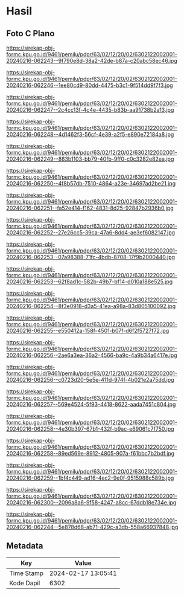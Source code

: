 # Hasil

## Foto C Plano

https://sirekap-obj-formc.kpu.go.id/9461/pemilu/pdpr/63/02/12/20/02/6302122002001-20240216-062243--9f790e8d-38a2-42de-b87a-c20abc58ec46.jpg

https://sirekap-obj-formc.kpu.go.id/9461/pemilu/pdpr/63/02/12/20/02/6302122002001-20240216-062246--1ee80cd9-80dd-4475-b3c1-9f514dd9f7f3.jpg

https://sirekap-obj-formc.kpu.go.id/9461/pemilu/pdpr/63/02/12/20/02/6302122002001-20240216-062247--2c4cc13f-4c4e-4435-b83b-aa91738b2a13.jpg

https://sirekap-obj-formc.kpu.go.id/9461/pemilu/pdpr/63/02/12/20/02/6302122002001-20240216-062248--4d1462f3-56cf-4e39-a2f5-e890e72184a8.jpg

https://sirekap-obj-formc.kpu.go.id/9461/pemilu/pdpr/63/02/12/20/02/6302122002001-20240216-062249--883b1103-bb79-40fb-9ff0-c0c3282e82ea.jpg

https://sirekap-obj-formc.kpu.go.id/9461/pemilu/pdpr/63/02/12/20/02/6302122002001-20240216-062250--4f8b57db-7510-4864-a23e-34697ad2be21.jpg

https://sirekap-obj-formc.kpu.go.id/9461/pemilu/pdpr/63/02/12/20/02/6302122002001-20240216-062251--fa52e414-f162-4831-8d25-92847b2936b0.jpg

https://sirekap-obj-formc.kpu.go.id/9461/pemilu/pdpr/63/02/12/20/02/6302122002001-20240216-062252--27e26cc5-39ca-47a6-8dd4-ae3ef6082147.jpg

https://sirekap-obj-formc.kpu.go.id/9461/pemilu/pdpr/63/02/12/20/02/6302122002001-20240216-062253--07a98388-71fc-4bdb-8708-17f9b2000440.jpg

https://sirekap-obj-formc.kpu.go.id/9461/pemilu/pdpr/63/02/12/20/02/6302122002001-20240216-062253--62f8ad1c-582b-49b7-bf14-d010a188e525.jpg

https://sirekap-obj-formc.kpu.go.id/9461/pemilu/pdpr/63/02/12/20/02/6302122002001-20240216-062254--8f3e0918-d3a5-41ea-a98a-83d805100092.jpg

https://sirekap-obj-formc.kpu.go.id/9461/pemilu/pdpr/63/02/12/20/02/6302122002001-20240216-062255--e550412a-158f-4501-b07f-d6f2f5727f72.jpg

https://sirekap-obj-formc.kpu.go.id/9461/pemilu/pdpr/63/02/12/20/02/6302122002001-20240216-062256--2ae6a3ea-36a2-4566-ba9c-4a9b34a6417e.jpg

https://sirekap-obj-formc.kpu.go.id/9461/pemilu/pdpr/63/02/12/20/02/6302122002001-20240216-062256--c0723d20-5e5e-411d-974f-4b021e2a75dd.jpg

https://sirekap-obj-formc.kpu.go.id/9461/pemilu/pdpr/63/02/12/20/02/6302122002001-20240216-062257--569e4524-5f93-4418-8622-aada7451c804.jpg

https://sirekap-obj-formc.kpu.go.id/9461/pemilu/pdpr/63/02/12/20/02/6302122002001-20240216-062258--4e30b397-67b1-432f-b9ac-e69061c7f750.jpg

https://sirekap-obj-formc.kpu.go.id/9461/pemilu/pdpr/63/02/12/20/02/6302122002001-20240216-062258--89ed569e-8912-4805-907a-f61bbc7b2bdf.jpg

https://sirekap-obj-formc.kpu.go.id/9461/pemilu/pdpr/63/02/12/20/02/6302122002001-20240216-062259--1bf4c449-ad16-4ec2-9e0f-9515988c589b.jpg

https://sirekap-obj-formc.kpu.go.id/9461/pemilu/pdpr/63/02/12/20/02/6302122002001-20240216-062300--2096a8a6-9f58-4247-a8cc-67ddb18e734e.jpg

https://sirekap-obj-formc.kpu.go.id/9461/pemilu/pdpr/63/02/12/20/02/6302122002001-20240216-062244--5e878d68-ab71-429c-a3db-558a66937848.jpg


## Metadata

| Key        | Value               |
| ---------- | ------------------- |
| Time Stamp | 2024-02-17 13:05:41 |
| Kode Dapil | 6302                |




